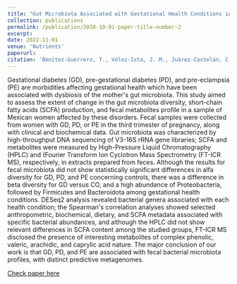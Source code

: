 ```yaml
---
title: "Gut Microbiota Associated with Gestational Health Conditions in a Sample of Mexican Women"
collection: publications
permalink: /publication/2010-10-01-paper-title-number-2
excerpt: 
date: 2022-11-01
venue: 'Nutrients'
paperurl: 
citation: 'Benítez-Guerrero, T., Vélez-Ixta, J. M., Juárez-Castelán, C. J., Corona-Cervantes, K., Piña-Escobedo, A., Martínez-Corona, H., De Sales-Millán, A., Cruz-Narváez, Y., Gómez-Cruz, C. Y., Ramírez-Lozada, T., Acosta-Altamirano, G., Sierra-Martínez, M., Zárate-Segura, P. B., & García-Mena, J. (2022). Gut Microbiota Associated with Gestational Health Conditions in a Sample of Mexican Women. Nutrients, 14(22), 4818. https://doi.org/10.3390/nu14224818'
---
```

Gestational diabetes (GD), pre-gestational diabetes (PD), and pre-eclampsia (PE) are morbidities affecting gestational health which have been associated with dysbiosis of the mother's gut microbiota. This study aimed to assess the extent of change in the gut microbiota diversity, short-chain fatty acids (SCFA) production, and fecal metabolites profile in a sample of Mexican women affected by these disorders. Fecal samples were collected from women with GD, PD, or PE in the third trimester of pregnancy, along with clinical and biochemical data. Gut microbiota was characterized by high-throughput DNA sequencing of V3-16S rRNA gene libraries; SCFA and metabolites were measured by High-Pressure Liquid Chromatography (HPLC) and (Fourier Transform Ion Cyclotron Mass Spectrometry (FT-ICR MS), respectively, in extracts prepared from feces. Although the results for fecal microbiota did not show statistically significant differences in alfa diversity for GD, PD, and PE concerning controls, there was a difference in beta diversity for GD versus CO, and a high abundance of Proteobacteria, followed by Firmicutes and Bacteroidota among gestational health conditions. DESeq2 analysis revealed bacterial genera associated with each health condition; the Spearman's correlation analyses showed selected anthropometric, biochemical, dietary, and SCFA metadata associated with specific bacterial abundances, and although the HPLC did not show relevant differences in SCFA content among the studied groups, FT-ICR MS disclosed the presence of interesting metabolites of complex phenolic, valeric, arachidic, and caprylic acid nature. The major conclusion of our work is that GD, PD, and PE are associated with fecal bacterial microbiota profiles, with distinct predictive metagenomes. 

[Check paper here](https://pubmed.ncbi.nlm.nih.gov/36432504/)

